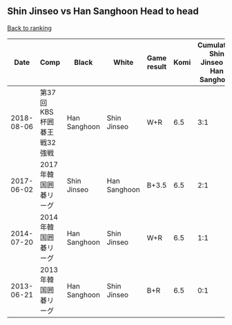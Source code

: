 ## Shin Jinseo vs Han Sanghoon Head to head

[Back to ranking](../../index.md)




| **Date** | **Comp** | **Black** | **White** | **Game result** | **Komi** | **Cumulative Shin Jinseo vs Han Sanghoon** | **Shin Jinseo streak** | **Han Sanghoon streak** | 
| --- | --- | --- | --- | --- | --- | --- | --- | --- |
| 2018-08-06 | 第37回KBS杯囲碁王戦32強戦 | Han Sanghoon | Shin Jinseo | W+R | 6.5 | 3:1 | 3 | 0 | 
| 2017-06-02 | 2017年韓国囲碁リーグ | Shin Jinseo | Han Sanghoon | B+3.5 | 6.5 | 2:1 | 2 | 0 | 
| 2014-07-20 | 2014年韓国囲碁リーグ | Han Sanghoon | Shin Jinseo | W+R | 6.5 | 1:1 | 1 | 0 | 
| 2013-06-21 | 2013年韓国囲碁リーグ | Han Sanghoon | Shin Jinseo | B+R | 6.5 | 0:1 | 0 | 1 |




